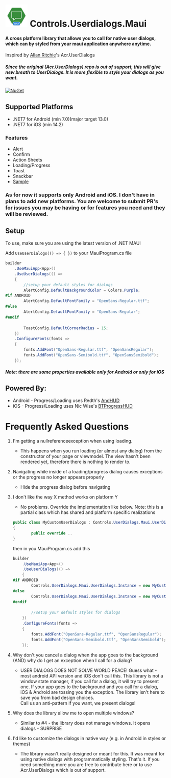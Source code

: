 # <img src="userdialogs_maui_icon.png" width="70" height="70"/> Controls.Userdialogs.Maui

#### A cross platform library that allows you to call for native user dialogs, which can by styled from your maui application anywhere anytime.

Inspired by [Allan Ritchie](https://github.com/aritchie)'s Acr.UserDialogs

##### Since the original (Acr.UserDialogs) repo is out of support, this will give new breath to UserDialogs. It is more flexible to style your dialogs as you want. 

[![NuGet](https://img.shields.io/nuget/v/Controls.UserDialogs.Maui.svg?maxAge=2592000)](https://www.nuget.org/packages/Controls.UserDialogs.Maui)

## Supported Platforms

* .NET7 for Android (min 7.0)(major target 13.0)
* .NET7 for iOS (min 14.2)

### Features

* Alert
* Confirm
* Action Sheets
* Loading/Progress
* Toast
* Snackbar
* [Sample](https://github.com/Alex-Dobrynin/Maui.Controls.UserDialogs/Sample)

### As for now it supports only Android and iOS. I don't have in plans to add new platforms. You are welcome to submit PR's for issues you may be having or for features you need and they will be reviewed.

## Setup

To use, make sure you are using the latest version of .NET MAUI

Add ```UseUserDialogs(() => { })``` to your MauiProgram.cs file

```csharp
builder
    .UseMauiApp<App>()
    .UseUserDialogs(() =>
    {
        //setup your default styles for dialogs
        AlertConfig.DefaultBackgroundColor = Colors.Purple;
#if ANDROID
        AlertConfig.DefaultFontFamily = "OpenSans-Regular.ttf";
#else
        AlertConfig.DefaultFontFamily = "OpenSans-Regular";
#endif

        ToastConfig.DefaultCornerRadius = 15;
    })
    .ConfigureFonts(fonts =>
    {
        fonts.AddFont("OpenSans-Regular.ttf", "OpenSansRegular");
        fonts.AddFont("OpenSans-Semibold.ttf", "OpenSansSemibold");
    });
```

##### Note: there are some properties available only for Android or only for iOS

## Powered By:

* Android - Progress/Loading uses Redth's [AndHUD](https://github.com/Redth/AndHUD)
* iOS - Progress/Loading uses Nic Wise's [BTProgressHUD](https://github.com/nicwise/BTProgressHUD)

# Frequently Asked Questions

1. I'm getting a nullreferenceexception when using loading.
    * This happens when you run loading (or almost any dialog) from the constructor of your page or viewmodel.  The view hasn't been rendered yet, therefore there is nothing to render to.

2. Navigating while inside of a loading/progress dialog causes exceptions or the progress no longer appears properly
    * Hide the progress dialog before navigating

3. I don't like the way X method works on platform Y
    * No problems. Override the implementation like below. Note: this is a partial class which has shared and platform specific realizations


    ```csharp
    public class MyCustomUserDialogs : Controls.UserDialogs.Maui.UserDialogImplementation 
    {
            public override ..
    }
    ```

    then in you MauiProgram.cs add this

    ```csharp
    builder
        .UseMauiApp<App>()
        .UseUserDialogs(() =>
        {
    #if ANDROID
            Controls.UserDialogs.Maui.UserDialogs.Instance = new MyCustomUserDialogs(); //Android realization
    #else
            Controls.UserDialogs.Maui.UserDialogs.Instance = new MyCustomUserDialogs(); //iOS realization
    #endif

            //setup your default styles for dialogs
        })
        .ConfigureFonts(fonts =>
        {
            fonts.AddFont("OpenSans-Regular.ttf", "OpenSansRegular");
            fonts.AddFont("OpenSans-Semibold.ttf", "OpenSansSemibold");
        });
    ```

4. Why don't you cancel a dialog when the app goes to the background (AND) why do I get an exception when I call for a dialog?

    * USER DIALOGS DOES NOT SOLVE WORLD PEACE! Guess what - most android API version and iOS don't call this.  This library is not a window state manager, if you call for a dialog, 
        it will try to present one. If your app goes to the background and you call for a dialog, iOS & Android are tossing you the exception. The library isn't here to save you from bad design choices.  
        Call us an anti-pattern if you want, we present dialogs!

5. Why does the library allow me to open multiple windows?

    * Similar to #4 - the library does not manage windows. It opens dialogs - SURPRISE
    
6. I'd like to customize the dialogs in native way (e.g. in Android in styles or themes)

    * The library wasn't really designed or meant for this. It was meant for using native dialogs with programmatically styling. That's it. If you need something more you are free to contribute here or to use Acr.UserDialogs which is out of support.
